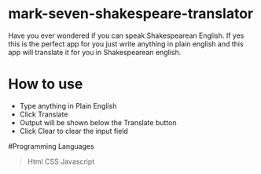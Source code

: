 # mark-seven-shakespeare-translator

Have you ever wondered if you can speak Shakespearean English. If yes this is the perfect app for you just write anything in
plain english and this app will translate it for you in Shakespearean english. 


# How to use

* Type anything in Plain English
* Click Translate
* Output will be shown below the Translate button
* Click Clear to clear the input field

#Programming Languages
> Html
> CSS
> Javascript
